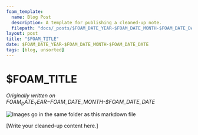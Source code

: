 ```yaml
---
foam_template:
  name: Blog Post
  description: A template for publishing a cleaned-up note.
  filepath: "docs/_posts/$FOAM_DATE_YEAR-$FOAM_DATE_MONTH-$FOAM_DATE_DATE/$FOAM_SLUG.md"
layout: post
title: "$FOAM_TITLE"
date: $FOAM_DATE_YEAR-$FOAM_DATE_MONTH-$FOAM_DATE_DATE
tags: [blog, unsorted]
---
```


# $FOAM_TITLE

*Originally written on $FOAM_DATE_YEAR-$FOAM_DATE_MONTH-$FOAM_DATE_DATE*

![Images go in the same folder as this markdown file](foam-icon.png)

[Write your cleaned-up content here.]
